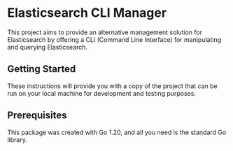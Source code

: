 # Elasticsearch CLI Manager
This project aims to provide an alternative management solution for Elasticsearch by offering a CLI (Command Line Interface) for manipulating and querying Elasticsearch.

## Getting Started
These instructions will provide you with a copy of the project that can be run on your local machine for development and testing purposes.

## Prerequisites
This package was created with Go 1.20, and all you need is the standard Go library.
